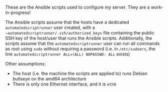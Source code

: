 These are the Ansible scripts used to configure my server. They are a work-in-progress!

The Ansible scripts assume that the hosts have a dedicated `automatedscriptrunner` user created, with a `~automatedscriptrunner/.ssh/authorized_keys` file containing the public SSH key of the host/user that runs the Ansible scripts.
Additionally, the scripts assume that the `automatedscriptrunner` user can run all commands as root using `sudo` without requiring a password (i.e. in `/etc/sudoers`, the line `automatedscriptrunner ALL=(ALL) NOPASSWD: ALL` exists)

Other assumptions:
- The host (i.e. the machine the scripts are applied to) runs Debian bullseye on the amd64 architecture
- There is only one Ethernet interface, and it is `eth0`
